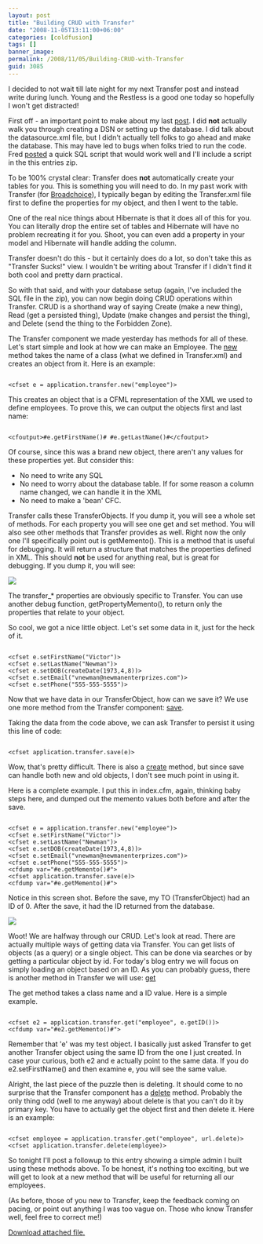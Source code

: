 ```yaml
---
layout: post
title: "Building CRUD with Transfer"
date: "2008-11-05T13:11:00+06:00"
categories: [coldfusion]
tags: []
banner_image: 
permalink: /2008/11/05/Building-CRUD-with-Transfer
guid: 3085
---
```


I decided to not wait till late night for my next Transfer post and instead write during lunch. Young and the Restless is a good one today so hopefully I won't get distracted!

First off - an important point to make about my last <a href="http://www.raymondcamden.com/index.cfm/2008/11/4/Setting-up-my-Transfer-Application">post</a>. I did <b>not</b> actually walk you through creating a DSN or setting up the database. I did talk about the datasource.xml file, but I didn't actually tell folks to go ahead and make the database. This may have led to bugs when folks tried to run the code. Fred <a href="http://www.coldfusionjedi.com/index.cfm/2008/11/4/Setting-up-my-Transfer-Application#c6D4BB629-19B9-E658-9DDA6F59F701EB51">posted</a> a quick SQL script that would work well and I'll include a script in the this entries zip.
<!--more-->
To be 100% crystal clear: Transfer does <b>not</b> automatically create your tables for you. This is something you will need to do. In my past work with Transfer (for <a href="http://www.broadchoice.com">Broadchoice</a>), I typically began by editing the Transfer.xml file first to define the properties for my object, and then I went to the table. 

One of the real nice things about Hibernate is that it does all of this for you. You can literally drop the entire set of tables and Hibernate will have no problem recreating it for you. Shoot, you can even add a property in your model and Hibernate will handle adding the column.

Transfer doesn't do this - but it certainly does do a lot, so don't take this as "Transfer Sucks!" view. I wouldn't be writing about Transfer if I didn't find it both cool and pretty darn practical. 

So with that said, and with your database setup (again, I've included the SQL file in the zip), you can now begin doing CRUD operations within Transfer. CRUD is a shorthand way of saying Create (make a new thing), Read (get a persisted thing), Update (make changes and persist the thing), and Delete (send the thing to the Forbidden Zone). 

The Transfer component we made yesterday has methods for all of these. Let's start simple and look at how we can make an Employee. The <a href="http://docs.transfer-orm.com/wiki/Persisting_and_Retrieving_Objects.cfm#Transfer.new(class)">new</a> method takes the name of a class (what we defined in Transfer.xml) and creates an object from it. Here is an example:

<code>
&lt;cfset e = application.transfer.new("employee")&gt;
</code>

This creates an object that is a CFML representation of the XML we used to define employees. To prove this, we can output the objects first and last name:

<code>
&lt;cfoutput&gt;#e.getFirstName()# #e.getLastName()#&lt;/cfoutput&gt;
</code>

Of course, since this was a brand new object, there aren't any values for these properties yet. But consider this:

<ul>
<li>No need to write any SQL
<li>No need to worry about the database table. If for some reason a column name changed, we can handle it in the XML
<li>No need to make a 'bean' CFC.
</ul>

Transfer calls these TransferObjects. If you dump it, you will see a whole set of methods. For each property you will see one get and set method. You will also see other methods that Transfer provides as well. Right now the only one I'll specifically point out is getMemento(). This is a method that is useful for debugging. It will return a structure that matches the properties defined in XML. This should <b>not</b> be used for anything real, but is great for debugging. If you dump it, you will see:

<img src="https://static.raymondcamden.com/images/cfjedi//Picture 124.png">

The transfer_* properties are obviously specific to Transfer. You can use another debug function, getPropertyMemento(), to return only the properties that relate to your object.

So cool, we got a nice little object. Let's set some data in it, just for the heck of it.

<code>
&lt;cfset e.setFirstName("Victor")&gt;
&lt;cfset e.setLastName("Newman")&gt;
&lt;cfset e.setDOB(createDate(1973,4,8))&gt;
&lt;cfset e.setEmail("vnewman@newmanenterprizes.com")&gt;
&lt;cfset e.setPhone("555-555-5555")&gt;
</code>

Now that we have data in our TransferObject, how can we save it? We use one more method from the Transfer component: <a href="http://docs.transfer-orm.com/wiki/Persisting_and_Retrieving_Objects.cfm#Transfer.save(transferObject{% raw %}%2C_%{% endraw %}5BuseTransaction%5D)">save</a>.

Taking the data from the code above, we can ask Transfer to persist it using this line of code:

<code>
&lt;cfset application.transfer.save(e)&gt;
</code>

Wow, that's pretty difficult. There is also a <a href="http://docs.transfer-orm.com/wiki/Persisting_and_Retrieving_Objects.cfm#Transfer.create(transferObject{% raw %}%2C_%{% endraw %}5BuseTransaction%5D)">create</a> method, but since save can handle both new and old objects, I don't see much point in using it. 

Here is a complete example. I put this in index.cfm, again, thinking baby steps here, and dumped out the memento values both before and after the save.

<code>
&lt;cfset e = application.transfer.new("employee")&gt;
&lt;cfset e.setFirstName("Victor")&gt;
&lt;cfset e.setLastName("Newman")&gt;
&lt;cfset e.setDOB(createDate(1973,4,8))&gt;
&lt;cfset e.setEmail("vnewman@newmanenterprizes.com")&gt;
&lt;cfset e.setPhone("555-555-5555")&gt;
&lt;cfdump var="#e.getMemento()#"&gt;
&lt;cfset application.transfer.save(e)&gt;
&lt;cfdump var="#e.getMemento()#"&gt;
</code>

Notice in this screen shot. Before the save, my TO (TransferObject) had an ID of 0. After the save, it had the ID returned from the database.

<img src="https://static.raymondcamden.com/images/cfjedi//Picture 210.png">

Woot! We are halfway through our CRUD. Let's look at read. There are actually multiple ways of getting data via Transfer. You can get lists of objects (as a query) or a single object. This can be done via searches or by getting a particular object by id. For today's blog entry we will focus on simply loading an object based on an ID. As you can probably guess, there is another method in Transfer we will use: <a href="http://docs.transfer-orm.com/wiki/Persisting_and_Retrieving_Objects.cfm#Transfer.get(class%2C_key)">get</a>

The get method takes a class name and a ID value. Here is a simple example. 

<code>
&lt;cfset e2 = application.transfer.get("employee", e.getID())&gt;
&lt;cfdump var="#e2.getMemento()#"&gt;
</code>

Remember that 'e' was my test object. I basically just asked Transfer to get another Transfer object using the same ID from the one I just created. In case your curious, both e2 and e actually point to the same data. If you do e2.setFirstName() and then examine e, you will see the same value.

Alright, the last piece of the puzzle then is deleting. It should come to no surprise that the Transfer component has a <a href="http://docs.transfer-orm.com/wiki/Persisting_and_Retrieving_Objects.cfm#Transfer.delete(transferObject{% raw %}%2C_%{% endraw %}5BuseTransaction%5D)">delete</a> method. Probably the only thing odd (well to me anyway) about delete is that you can't do it by primary key. You have to actually get the object first and then delete it. Here is an example:

<code>
&lt;cfset employee = application.transfer.get("employee", url.delete)&gt;
&lt;cfset application.transfer.delete(employee)&gt;
</code>

So tonight I'll post a followup to this entry showing a simple admin I built using these methods above. To be honest, it's nothing too exciting, but we will get to look at a new method that will be useful for returning all our employees.

(As before, those of you new to Transfer, keep the feedback coming on pacing, or point out anything I was too vague on. Those who know Transfer well, feel free to correct me!)<p><a href='enclosures/D{% raw %}%3A%{% endraw %}5Chosts{% raw %}%5Cwww%{% endraw %}2Ecoldfusionjedi{% raw %}%2Ecom%{% endraw %}5Cenclosures{% raw %}%2Fempdirectory1%{% endraw %}2Ezip'>Download attached file.</a></p>